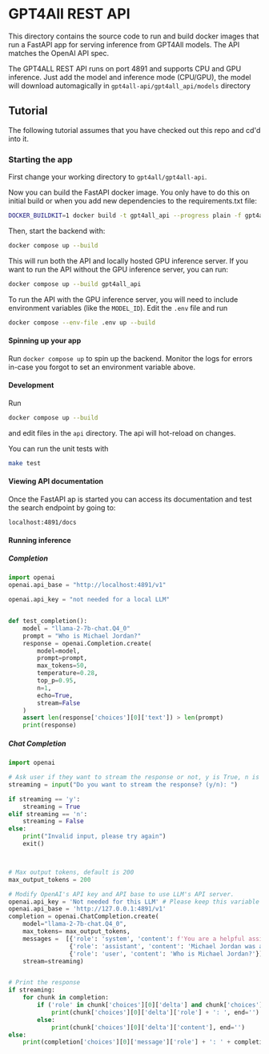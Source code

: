 # GPT4All REST API
This directory contains the source code to run and build docker images that run a FastAPI app
for serving inference from GPT4All models. The API matches the OpenAI API spec.

The GPT4ALL REST API runs on port 4891 and supports CPU and GPU inference. Just add the model and inference mode (CPU/GPU), the model will download automagically in `gpt4all-api/gpt4all_api/models` directory

## Tutorial

The following tutorial assumes that you have checked out this repo and cd'd into it.

### Starting the app

First change your working directory to `gpt4all/gpt4all-api`.

Now you can build the FastAPI docker image. You only have to do this on initial build or when you add new dependencies to the requirements.txt file:
```bash
DOCKER_BUILDKIT=1 docker build -t gpt4all_api --progress plain -f gpt4all_api/Dockerfile.buildkit .
```

Then, start the backend with:

```bash
docker compose up --build
```

This will run both the API and locally hosted GPU inference server. If you want to run the API without the GPU inference server, you can run:

```bash
docker compose up --build gpt4all_api
```

To run the API with the GPU inference server, you will need to include environment variables (like the `MODEL_ID`). Edit the `.env` file and run
```bash
docker compose --env-file .env up --build
```


#### Spinning up your app
Run `docker compose up` to spin up the backend. Monitor the logs for errors in-case you forgot to set an environment variable above.


#### Development
Run

```bash
docker compose up --build
```
and edit files in the `api` directory. The api will hot-reload on changes.

You can run the unit tests with

```bash
make test
```

#### Viewing API documentation

Once the FastAPI ap is started you can access its documentation and test the search endpoint by going to:
```
localhost:4891/docs
```

#### Running inference

##### Completion
```python
import openai
openai.api_base = "http://localhost:4891/v1"

openai.api_key = "not needed for a local LLM"


def test_completion():
    model = "llama-2-7b-chat.Q4_0"
    prompt = "Who is Michael Jordan?"
    response = openai.Completion.create(
        model=model,
        prompt=prompt,
        max_tokens=50,
        temperature=0.28,
        top_p=0.95,
        n=1,
        echo=True,
        stream=False
    )
    assert len(response['choices'][0]['text']) > len(prompt)
    print(response)
```
##### Chat Completion
```python
import openai

# Ask user if they want to stream the response or not, y is True, n is False, handle errors
streaming = input("Do you want to stream the response? (y/n): ")

if streaming == 'y':
    streaming = True
elif streaming == 'n':
    streaming = False
else:
    print("Invalid input, please try again")
    exit()



# Max output tokens, default is 200
max_output_tokens = 200

# Modify OpenAI's API key and API base to use LLM's API server.
openai.api_key = 'Not needed for this LLM' # Please keep this variable empty
openai.api_base = 'http://127.0.0.1:4891/v1'
completion = openai.ChatCompletion.create(
    model="llama-2-7b-chat.Q4_0",
    max_tokens= max_output_tokens,
    messages =  [{'role': 'system', 'content': f'You are a helpful assistant who needs to anser in less than {max_output_tokens} tokens'},
                 {'role': 'assistant', 'content': 'Michael Jordan was a basketball player for the Chicago Bulls'},
                 {'role': 'user', 'content': 'Who is Michael Jordan?'}],
    stream=streaming)


# Print the response
if streaming:
    for chunk in completion:
        if ('role' in chunk['choices'][0]['delta'] and chunk['choices'][0]['delta']['role'] != None):
            print(chunk['choices'][0]['delta']['role'] + ': ', end='')
        else:
            print(chunk['choices'][0]['delta']['content'], end='')
else:
    print(completion['choices'][0]['message']['role'] + ': ' + completion['choices'][0]['message']['content'])

```